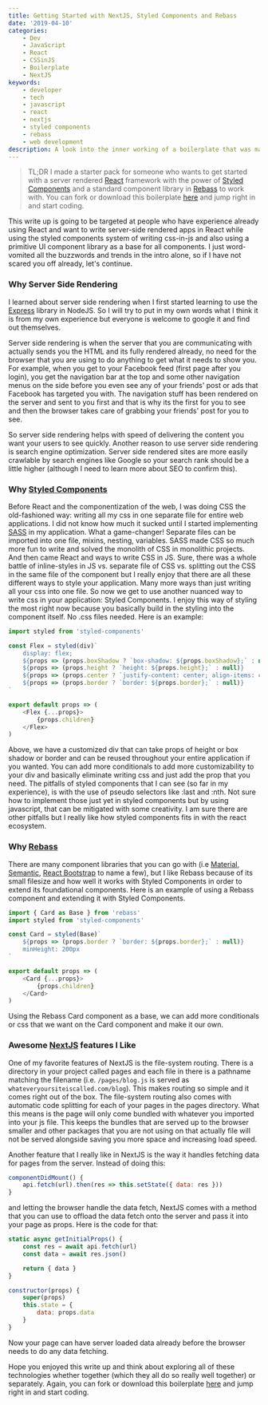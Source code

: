 ```yaml
---
title: Getting Started with NextJS, Styled Components and Rebass
date: '2019-04-10'
categories:
    - Dev
    - JavaScript
    - React
    - CSSinJS
    - Boilerplate
    - NextJS
keywords:
    - developer
    - tech
    - javascript
    - react
    - nextjs
    - styled components
    - rebass
    - web development
description: A look into the inner working of a boilerplate that was made with NextJS, Styled Components and Rebass.
---
```

> TL;DR I made a starter pack for someone who wants to get started with a server rendered [React](https://nextjs.org/) framework with the power of [Styled Components](https://www.styled-components.com/) and a standard component library in [Rebass](https://rebassjs.org/) to work with. You can fork or download this boilerplate [here](https://github.com/ulukfuni/nextjs-boilerplate) and jump right in and start coding.

This write up is going to be targeted at people who have experience already using React and want to write server-side rendered apps in React while using the styled components system of writing css-in-js and also using a primitive UI component library as a base for all components. I just word-vomited all the buzzwords and trends in the intro alone, so if I have not scared you off already, let's continue.

### Why Server Side Rendering

I learned about server side rendering when I first started learning to use the [Express](https://expressjs.com/) library in NodeJS. So I will try to put in my own words what I think it is from my own experience but everyone is welcome to google it and find out themselves.

Server side rendering is when the server that you are communicating with actually sends you the HTML and its fully rendered already, no need for the browser that you are using to do anything to get what it needs to show you. For example, when you get to your Facebook feed (first page after you login), you get the navigation bar at the top and some other navigation menus on the side before you even see any of your friends' post or ads that Facebook has targeted you with. The navigation stuff has been rendered on the server and sent to you first and that is why its the first for you to see and then the browser takes care of grabbing your friends' post for you to see.

So server side rendering helps with speed of delivering the content you want your users to see quickly. Another reason to use server side rendering is search engine optimization. Server side rendered sites are more easily crawlable by search engines like Google so your search rank should be a little higher (although I need to learn more about SEO to confirm this).

### Why [Styled Components](https://www.styled-components.com/)

Before React and the componentization of the web, I was doing CSS the old-fashioned way: writing all my css in one separate file for entire web applications. I did not know how much it sucked until I started implementing [SASS](https://sass-lang.com/) in my application. What a game-changer! Separate files can be imported into one file, mixins, nesting, variables. SASS made CSS so much more fun to write and solved the monolith of CSS in monolithic projects. And then came React and ways to write CSS in JS. Sure, there was a whole battle of inline-styles in JS vs. separate file of CSS vs. splitting out the CSS in the same file of the component but I really enjoy that there are all these different ways to style your application. Many more ways than just writing all your css into one file. So now we get to use another nuanced way to write css in your application: Styled Components. I enjoy this way of styling the most right now because you basically build in the styling into the component itself. No .css files needed. Here is an example:

```js
import styled from 'styled-components'

const Flex = styled(div)`
    display: flex;
    ${props => (props.boxShadow ? `box-shadow: ${props.boxShadow};` : null)}
    ${props => (props.height ? `height: ${props.height};` : null)}
    ${props => (props.center ? `justify-content: center; align-items: center;` : null)}
    ${props => (props.border ? `border: ${props.border};` : null)}
`

export default props => (
    <Flex {...props}>
        {props.children}
    </Flex>
)
```

Above, we have a customized div that can take props of height or box shadow or border and can be reused throughout your entire application if you wanted. You can add more conditionals to add more customizability to your div and basically eliminate writing css and just add the prop that you need. The pitfalls of styled components that I can see (so far in my experience), is with the use of pseudo selectors like :last and :nth. Not sure how to implement those just yet in styled components but by using javascript, that can be mitigated with some creativity. I am sure there are other pitfalls but I really like how styled components fits in with the react ecosystem.

### Why [Rebass](https://rebassjs.org/)

There are many component libraries that you can go with (i.e [Material](https://material-ui.com/), [Semantic](https://react.semantic-ui.com/), [React Bootstrap](https://react-bootstrap.github.io/) to name a few), but I like Rebass because of its small filesize and how well it works with Styled Components in order to extend its foundational components. Here is an example of using a Rebass component and extending it with Styled Components.

```js
import { Card as Base } from 'rebass'
import styled from 'styled-components'

const Card = styled(Base)`
    ${props => (props.border ? `border: ${props.border};` : null)}
    minHeight: 200px
`

export default props => (
    <Card {...props}>
        {props.children}
    </Card>
)
```
Using the Rebass Card component as a base, we can add more conditionals or css that we want on the Card component and make it our own.

### Awesome [NextJS](https://nextjs.org/) features I Like

One of my favorite features of NextJS is the file-system routing. There is a directory in your project called pages and each file in there is a pathname matching the filename (i.e. `/pages/blog.js` is served as `whateveryoursiteiscalled.com/blog`). This makes routing so simple and it comes right out of the box. The file-system routing also comes with automatic code splitting for each of your pages in the pages directory. What this means is the page will only come bundled with whatever you imported into your js file. This keeps the bundles that are served up to the browser smaller and other packages that you are not using on that actually file will not be served alongside saving you more space and increasing load speed.

Another feature that I really like in NextJS is the way it handles fetching data for pages from the server. Instead of doing this:

```js
componentDidMount() {
    api.fetch(url).then(res => this.setState({ data: res }))
}
```

and letting the browser handle the data fetch, NextJS comes with a method that you can use to offload the data fetch onto the server and pass it into your page as props. Here is the code for that:

```js
static async getInitialProps() {
    const res = await api.fetch(url)
    const data = await res.json()

    return { data }
}

constructor(props) {
    super(props)
    this.state = {
        data: props.data
    }
}
```

Now your page can have server loaded data already before the browser needs to do any data fetching.

Hope you enjoyed this write up and think about exploring all of these technologies whether together (which they all do so really well together) or separately. Again, you can fork or download this boilerplate [here](https://github.com/ulukfuni/nextjs-boilerplate) and jump right in and start coding.